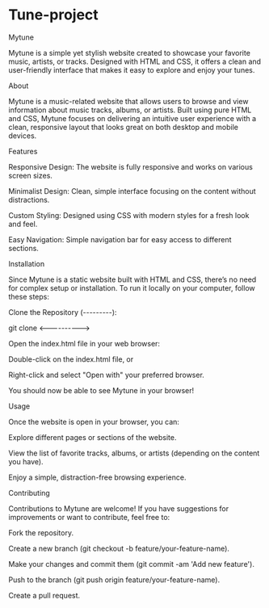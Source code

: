 # Tune-project
Mytune

Mytune is a simple yet stylish website created to showcase your favorite music, artists, or tracks. Designed with HTML and CSS, it offers a clean and user-friendly interface that makes it easy to explore and enjoy your tunes.


About

Mytune is a music-related website that allows users to browse and view information about music tracks, albums, or artists. Built using pure HTML and CSS, Mytune focuses on delivering an intuitive user experience with a clean, responsive layout that looks great on both desktop and mobile devices.

Features

Responsive Design: The website is fully responsive and works on various screen sizes.

Minimalist Design: Clean, simple interface focusing on the content without distractions.

Custom Styling: Designed using CSS with modern styles for a fresh look and feel.

Easy Navigation: Simple navigation bar for easy access to different sections.

Installation

Since Mytune is a static website built with HTML and CSS, there’s no need for complex setup or installation. To run it locally on your computer, follow these steps:

Clone the Repository (---------):

git clone <---------->


Open the index.html file in your web browser:

Double-click on the index.html file, or

Right-click and select "Open with" your preferred browser.

You should now be able to see Mytune in your browser!

Usage

Once the website is open in your browser, you can:

Explore different pages or sections of the website.

View the list of favorite tracks, albums, or artists (depending on the content you have).

Enjoy a simple, distraction-free browsing experience.

Contributing

Contributions to Mytune are welcome! If you have suggestions for improvements or want to contribute, feel free to:

Fork the repository.

Create a new branch (git checkout -b feature/your-feature-name).

Make your changes and commit them (git commit -am 'Add new feature').

Push to the branch (git push origin feature/your-feature-name).

Create a pull request.
